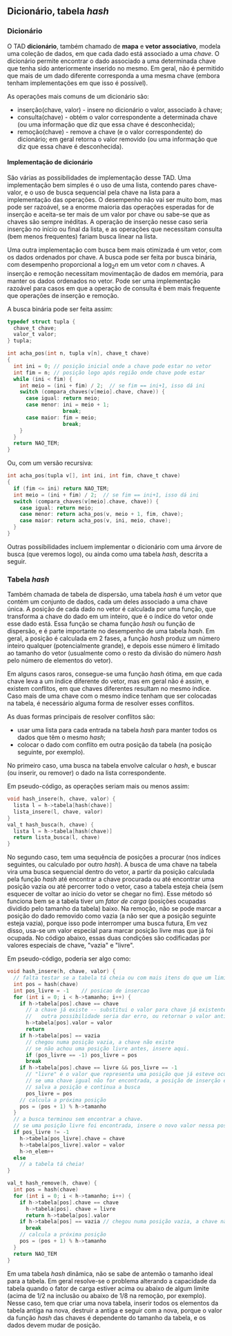 ## Dicionário, tabela *hash*

### Dicionário

O TAD **dicionário**, também chamado de **mapa** e **vetor associativo**, modela uma coleção de dados, em que cada dado está associado a uma *chave*.
O dicionário permite encontrar o dado associado a uma determinada chave que tenha sido anteriormente inserido no mesmo.
Em geral, não é permitido que mais de um dado diferente corresponda a uma mesma chave (embora tenham implementações em que isso é possível).

As operações mais comuns de um dicionário são:
- inserção(chave, valor) - insere no dicionário o valor, associado à chave;
- consulta(chave) - obtém o valor correspondente a determinada chave (ou uma informação que diz que essa chave é desconhecida);
- remoção(chave) - remove a chave (e o valor correspondente) do dicionário; em geral retorna o valor removido (ou uma informação que diz que essa chave é desconhecida).

#### Implementação de dicionário

São várias as possibilidades de implementação desse TAD.
Uma implementação bem simples é o uso de uma lista, contendo pares chave-valor, e o uso de busca sequencial pela chave na lista para a implementação das operações. O desempenho não vai ser muito bom, mas pode ser razoável, se a enorme maioria das operações esperadas for de inserção e aceita-se ter mais de um valor por chave ou sabe-se que as chaves são sempre inéditas. A operação de inserção nesse caso seria inserção no início ou final da lista, e as operações que necessitam consulta (bem menos frequentes) fariam busca linear na lista.

Uma outra implementação com busca bem mais otimizada é um vetor, com os dados ordenados por chave. A busca pode ser feita por busca binária, com desempenho proporcional a log<sub>2</sub>*n* em um vetor com *n* chaves. A inserção e remoção necessitam movimentação de dados em memória, para manter os dados ordenados no vetor.
Pode ser uma implementação razoável para casos em que a operação de consulta é bem mais frequente que operações de inserção e remoção.

A busca binária pode ser feita assim:
```c
typedef struct tupla {
  chave_t chave;
  valor_t valor;
} tupla;

int acha_pos(int n, tupla v[n], chave_t chave)
{
  int ini = 0; // posição inicial onde a chave pode estar no vetor
  int fim = n; // posição logo após região onde chave pode estar
  while (ini < fim) {
    int meio = (ini + fim) / 2;  // se fim == ini+1, isso dá ini
    switch (compara_chaves(v[meio].chave, chave)) {
      case igual: return meio;
      case menor: ini = meio + 1;
                  break;
      case maior: fim = meio;
                  break;
    }
  }
  return NAO_TEM;
}
```
Ou, com um versão recursiva:
```c
int acha_pos(tupla v[], int ini, int fim, chave_t chave)
{
  if (fim <= ini) return NAO_TEM;
  int meio = (ini + fim) / 2;  // se fim == ini+1, isso dá ini
  switch (compara_chaves(v[meio].chave, chave)) {
    case igual: return meio;
    case menor: return acha_pos(v, meio + 1, fim, chave);
    case maior: return acha_pos(v, ini, meio, chave);
  }
}
```

Outras possibilidades incluem implementar o dicionário com uma árvore de busca (que veremos logo), ou ainda como uma tabela *hash*, descrita a seguir.
  
### Tabela *hash*

Também chamada de tabela de dispersão, uma tabela *hash* é um vetor que contém um conjunto de dados, cada um deles associado a uma chave única.
A posição de cada dado no vetor é calculada por uma função, que transforma a chave do dado em um inteiro, que é o índice do vetor onde esse dado está.
Essa função se chama função *hash* ou função de dispersão, e é parte importante no desempenho de uma tabela *hash*.
Em geral, a posição é calculada em 2 fases, a função *hash* produz um número inteiro qualquer (potencialmente grande), e depois esse número é limitado ao tamanho do vetor (usualmente como o resto da divisão do número *hash* pelo número de elementos do vetor).

Em alguns casos raros, consegue-se uma função *hash* ótima, em que cada chave leva a um índice diferente do vetor, mas em geral não é assim, e existem conflitos, em que chaves diferentes resultam no mesmo índice.
Caso mais de uma chave com o mesmo índice tenham que ser colocadas na tabela, é necessário alguma forma de resolver esses conflitos.

As duas formas principais de resolver conflitos são: 
- usar uma lista para cada entrada na tabela *hash* para manter todos os dados que têm o mesmo *hash*;
- colocar o dado com conflito em outra posição da tabela (na posição seguinte, por exemplo).

No primeiro caso, uma busca na tabela envolve calcular o *hash*, e buscar (ou inserir, ou remover) o dado na lista correspondente.

Em pseudo-código, as operações seriam mais ou menos assim:
```c
void hash_insere(h, chave, valor) {
  lista l = h->tabela[hash(chave)]
  lista_insere(l, chave, valor)
}
val_t hash_busca(h, chave) {
  lista l = h->tabela[hash(chave)]
  return lista_busca(l, chave)
}
```

No segundo caso, tem uma sequência de posições a procurar (nos índices seguintes, ou calculado por outro *hash*).
A busca de uma chave na tabela vira uma busca sequencial dentro do vetor, a partir da posição calculada pela função *hash* até encontrar a chave procurada ou até encontrar uma posição vazia ou até percorrer todo o vetor, caso a tabela esteja cheia (sem esquecer de voltar ao início do vetor se chegar no fim).
Esse método só funciona bem se a tabela tiver um *fator de carga* (posições ocupadas dividido pelo tamanho da tabela) baixo.
Na remoção, não se pode marcar a posição do dado removido como vazia (a não ser que a posição seguinte esteja vazia), porque isso pode interromper uma busca futura, Em vez disso, usa-se um valor especial para marcar posição livre mas que já foi ocupada.
No código abaixo, essas duas condições são codificadas por valores especiais de chave, "vazia" e "livre".

Em pseudo-código, poderia ser algo como:
```c
void hash_insere(h, chave, valor) {
  // falta testar se a tabela tá cheia ou com mais itens do que um limite (e reagir)
  int pos = hash(chave)
  int pos_livre = -1    // posicao de insercao
  for (int i = 0; i < h->tamanho; i++) {
    if h->tabela[pos].chave == chave
      // a chave já existe -- substitui o valor para chave já existente
      //   outra possibilidade seria dar erro, ou retornar o valor antigo
      h->tabela[pos].valor = valor
      return
    if h->tabela[pos] == vazia
      // chegou numa posição vazia, a chave não existe
      // se não achou uma posição livre antes, insere aqui.
      if (pos_livre == -1) pos_livre = pos
      break
    if h->tabela[pos].chave == livre && pos_livre == -1
      // "livre" é o valor que representa uma posição que já esteve ocupada
      // se uma chave igual não for encontrada, a posição de inserção é a primeira livre
      // salva a posição e continua a busca
      pos_livre = pos
    // calcula a próxima posição
    pos = (pos + 1) % h->tamanho
  }
  // a busca terminou sem encontrar a chave.
  // se uma posição livre foi encontrada, insere o novo valor nessa posição
  if pos_livre != -1
    h->tabela[pos_livre].chave = chave
    h->tabela[pos_livre].valor = valor
    h->n_elem++
  else
    // a tabela tá cheia!
}

val_t hash_remove(h, chave) {
  int pos = hash(chave)
  for (int i = 0; i < h->tamanho; i++) {
    if h->tabela[pos].chave == chave
      h->tabela[pos]. chave = livre
      return h->tabela[pos].valor
    if h->tabela[pos] == vazia // chegou numa posição vazia, a chave não existe
      break
    // calcula a próxima posição
    pos = (pos + 1) % h->tamanho
  }
  return NAO_TEM
}
```
Em uma tabela *hash* dinâmica, não se sabe de antemão o tamanho ideal para a tabela. Em geral resolve-se o problema alterando a capacidade da tabela quando o fator de carga estiver acima ou abaixo de algum limite (acima de 1/2 na inclusão ou abaixo de 1/8 na remoção, por exemplo). Nesse caso, tem que criar uma nova tabela, inserir todos os elementos da tabela antiga na nova, destruir a antiga e seguir com a nova, porque o valor da função *hash* das chaves é dependente do tamanho da tabela, e os dados devem mudar de posição.

